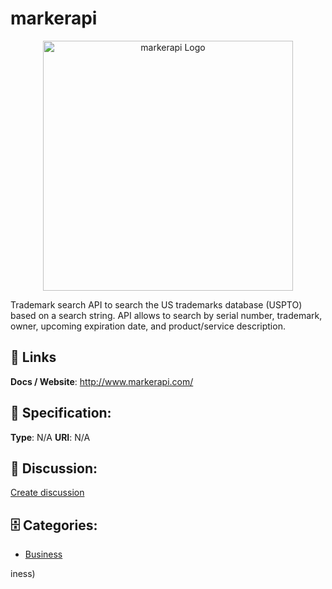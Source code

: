 # markerapi
<p align="center">
    <img width="400" src="https://raw.githubusercontent.com/apis-list/apis-list/main/apis/markerapi/logo_256x256.png" alt="markerapi Logo"/>
</p>

Trademark search API to search the US trademarks database (USPTO) based on a search string. API allows to search by serial number, trademark, owner, upcoming expiration date, and product/service description.

##  🔗 Links
**Docs / Website**: http://www.markerapi.com/

## 🧬 Specification:
**Type**: N/A
**URI**: N/A

## 💬 Discussion:
[Create discussion](https://github.com/apis-list/apis-list/discussions/new)

## 🗄️ Categories:
- [Business](https://github.com/apis-list/apis-list#business)







iness)



